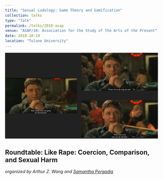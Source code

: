 ```yaml
---
title: "Sexual Ludology: Game Theory and Gamification"
collection: talks
type: "Talk"
permalink: /talks/2018-asap
venue: "ASAP/10: Association for the Study of the Arts of the Present"
date: 2018-10-19
location: "Tulane University"
---
```



<img src="../images/talks/beautiful-mind-game.png" />

## Roundtable: **Like Rape: Coercion, Comparison, and Sexual Harm**
_organized by Arthur Z. Wang and [Samantha Pergadia](https://www.smu.edu/Dedman/Academics/Departments/English/People/Faculty/SamanthaPergadia)_
